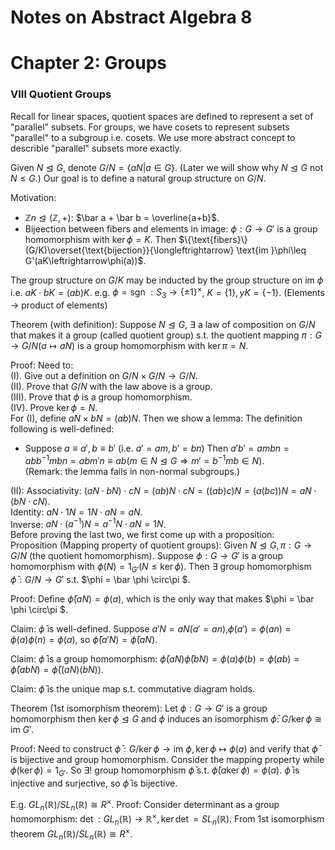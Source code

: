 # Notes on Abstract Algebra 8

# Chapter 2: Groups

### VIII Quotient Groups

Recall for linear spaces, quotient spaces are defined to represent a set of "parallel" subsets. For groups, we have cosets to represent subsets "parallel" to a subgroup i.e. cosets. We use more abstract concept to describle "parallel" subsets more exactly.

Given $N\trianglelefteq G$, denote $G/N = \{aN|a\in G\}$. (Later we will show why $N\trianglelefteq G$ not $N\leq G$.) Our goal is to define a natural group structure on $G/N$.

Motivation:
- $\mathbb{Z}n \trianglelefteq (\mathbb{Z},+)$: $\bar a + \bar b = \overline{a+b}$.
- Bijeection between fibers and elements in image: $\phi: G\to G'$ is a group homomorphism with $\ker \phi = K$. Then $\{\text{fibers}\}(G/K)\overset{\text{bijection}}{\longleftrightarrow} \text{im }\phi\leq G'(aK\leftrightarrow\phi(a))$.

The group structure on $G/K$ may be inducted by the group structure on $\text{im } \phi$ i.e. $aK \cdot bK = (ab)K$. e.g. $\phi = \text{sgn }: S_3\to\{\pm 1\}^{\times}$, $K = \{1\}, yK = \{-1\}$. (Elements $\to$ product of elements)

Theorem (with definition): Suppose $N\trianglelefteq G$, $\exists$ a law of composition on $G/N$ that makes it a group (called quotient group) s.t. the quotient mapping $\pi: G\to G/N(a\mapsto aN)$ is a group homomorphism with $\ker \pi = N$.

Proof: Need to: \
(I). Give out a definition on $G/N \times G/N \to G/N$. \
(II). Prove that $G/N$ with the law above is a group. \
(III). Prove that $\phi$ is a group homomorphism. \
(IV). Prove $\ker \phi = N$. \
For (I), define $aN\times bN = (ab)N$. Then we show a lemma: The definition following is well-defined: 

-    Suppose $a\equiv a',b\equiv b'$ (i.e. $a'= am,b'=bn$) Then $a'b' = ambn = abb^{-1}mbn = abm'n \equiv ab(m\in N\trianglelefteq G\Rightarrow m' = b^{-1}mb \in N)$. \
(Remark: the lemma fails in non-normal subgroups.)

(II): Associativity: $(aN\cdot bN)\cdot cN = (ab)N \cdot cN = ((ab)c)N = (a(bc))N = aN \cdot (bN\cdot cN)$.\
Identity: $aN \cdot 1N = 1N\cdot aN = aN$. \
Inverse: $aN \cdot (a^{-1})N = a^{-1}N \cdot aN = 1N$.\
Before proving the last two, we first come up with a proposition:\
Proposition (Mapping property of quotient groups): Given $N\trianglelefteq G, \pi: G\to G/N$ (the quotient homomorphism). Suppose $\phi:G\to G'$ is a group homomorphism with $\phi(N) = 1_{G'}(N\leq \ker \phi)$. Then $\exists$ group homomorphism $\bar \phi: G/N \to G'$ s.t. $\phi = \bar \phi \circ\pi $.

Proof: Define $\bar \phi(aN) = \phi(a)$, which is the only way that makes $\phi = \bar \phi \circ\pi $. 

Claim: $\bar \phi$ is well-defined. Suppose $a'N = aN(a'=an)$,$\phi(a') = \phi(an) = \phi(a)\phi(n)=\phi(a)$, so $\bar \phi(a'N) = \bar \phi(aN)$.

Claim: $\bar \phi$ is a group homomorphism: $\bar \phi(aN) \bar \phi(bN) = \phi(a)\phi(b) = \phi(ab) = \bar \phi(abN) = \bar\phi((aN)(bN))$.

Claim: $\bar\phi$ is the unique map s.t. commutative diagram holds.

Theorem (1st isomorphism theorem): Let $\phi: G\to G'$ is a group homomorphism then $\ker\phi \trianglelefteq G$ and $\phi$ induces an isomorphism $\bar \phi$: $G/\ker\phi \cong \text{im }G'$.

Proof: Need to construct $\bar \phi:G/\ker \phi \to \text{im }\phi, \ker\phi\mapsto \phi(a)$ and verify that $\bar \phi$ is bijective and group homomorphism. Consider the mapping property while $\phi(\ker \phi) = 1_{G'}$. So $\exists!$ group homomorphism $\bar \phi$ s.t. $\bar \phi (a\ker\phi)  = \phi(a)$. $\bar \phi$ is injective and surjective, so $\bar \phi$ is bijective.

E.g. $GL_n(\mathbb{R})/SL_n(\mathbb{R})\cong R^\times$. Proof: Consider determinant as a group homomorphism: $\det: GL_n(\mathbb{R})\to \mathbb{R}^\times,\ker \det = SL_n(\mathbb{R})$. From 1st isomorphism theorem $GL_n(\mathbb{R})/SL_n(\mathbb{R})\cong R^\times$.